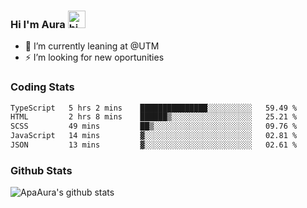 ### Hi I'm Aura <img src="https://user-images.githubusercontent.com/1303154/88677602-1635ba80-d120-11ea-84d8-d263ba5fc3c0.gif" width="28px" alt="hi">

- 🔭 I’m currently leaning at @UTM
- ⚡ I’m looking for new oportunities


### Coding Stats

<!--START_SECTION:waka-->

```txt
TypeScript   5 hrs 2 mins    ███████████████░░░░░░░░░░   59.49 %
HTML         2 hrs 8 mins    ██████▒░░░░░░░░░░░░░░░░░░   25.21 %
SCSS         49 mins         ██▒░░░░░░░░░░░░░░░░░░░░░░   09.76 %
JavaScript   14 mins         ▓░░░░░░░░░░░░░░░░░░░░░░░░   02.81 %
JSON         13 mins         ▓░░░░░░░░░░░░░░░░░░░░░░░░   02.61 %
```

<!--END_SECTION:waka-->

### Github Stats

![ApaAura's github stats](https://github-readme-stats.vercel.app/api?username=ApaAura&count_private=true&theme=tokyonight&hide=contribs,prs)
